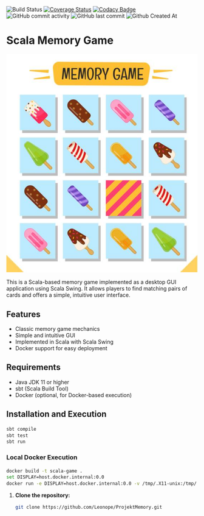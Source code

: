 ![Build Status](https://github.com/Leonope/ProjektMemory/actions/workflows/.travis.yml/badge.svg)
[![Coverage Status](https://coveralls.io/repos/github/Leonope/ProjektMemory/badge.svg?branch=main)](https://coveralls.io/github/Leonope/ProjektMemory?branch=main)
[![Codacy Badge](https://app.codacy.com/project/badge/Grade/a864d8e9b58248f695d6666a4ea45128)](https://app.codacy.com/Leonope/ProjektMemory/dashboard?utm_source=gh&utm_medium=referral&utm_content=&utm_campaign=Badge_grade)
![GitHub commit activity](https://img.shields.io/github/commit-activity/w/Leonope/ProjektMemory)
![GitHub last commit](https://img.shields.io/github/last-commit/Leonope/ProjektMemory)
![Github Created At](https://img.shields.io/github/created-at/Leonope/ProjektMemory)


# Scala Memory Game

![MemoryImage](istockphoto-1189301096-612x612.jpg)

This is a Scala-based memory game implemented as a desktop GUI application using Scala Swing. It allows players to find matching pairs of cards and offers a simple, intuitive user interface.

## Features

- Classic memory game mechanics
- Simple and intuitive GUI
- Implemented in Scala with Scala Swing
- Docker support for easy deployment

## Requirements

- Java JDK 11 or higher
- sbt (Scala Build Tool)
- Docker (optional, for Docker-based execution)

## Installation and Execution
```sh
sbt compile
sbt test
sbt run
```

### Local Docker Execution
```sh
docker build -t scala-game .
set DISPLAY=host.docker.internal:0.0
docker run -e DISPLAY=host.docker.internal:0.0 -v /tmp/.X11-unix:/tmp/.X11-unix scala-game
```

1. **Clone the repository:**
   ```sh
   git clone https://github.com/Leonope/ProjektMemory.git
